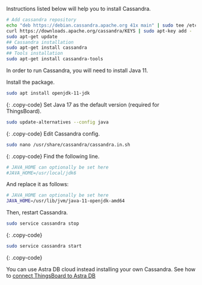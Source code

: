 Instructions listed below will help you to install Cassandra.

```bash
# Add cassandra repository
echo "deb https://debian.cassandra.apache.org 41x main" | sudo tee /etc/apt/sources.list.d/cassandra.sources.list
curl https://downloads.apache.org/cassandra/KEYS | sudo apt-key add -
sudo apt-get update
## Cassandra installation
sudo apt-get install cassandra
## Tools installation
sudo apt-get install cassandra-tools
```

In order to run Cassandra, you will need to install Java 11.

Install the package.
```bash
sudo apt install openjdk-11-jdk
```
{: .copy-code}
Set Java 17 as the default version (required for ThingsBoard).
```bash
sudo update-alternatives --config java
```
{: .copy-code}
Edit Cassandra config.
```bash
sudo nano /usr/share/cassandra/cassandra.in.sh
```
{: .copy-code}
Find the following line.
```bash
# JAVA_HOME can optionally be set here
#JAVA_HOME=/usr/local/jdk6
```
And replace it as follows:
```bash
# JAVA_HOME can optionally be set here
JAVA_HOME=/usr/lib/jvm/java-11-openjdk-amd64
```
Then, restart Cassandra.
```bash
sudo service cassandra stop
```
{: .copy-code}
```bash
sudo service cassandra start
```
{: .copy-code}

You can use Astra DB cloud instead installing your own Cassandra.
See how to [connect ThingsBoard to Astra DB](/docs/user-guide/install/pe/cassandra-cloud-astra-db/)
